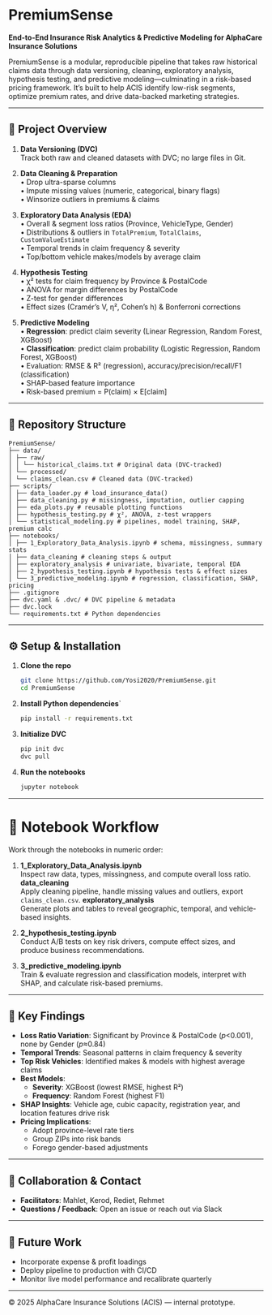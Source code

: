 # PremiumSense

**End-to-End Insurance Risk Analytics & Predictive Modeling for AlphaCare Insurance Solutions**

PremiumSense is a modular, reproducible pipeline that takes raw historical claims data through data versioning, cleaning, exploratory analysis, hypothesis testing, and predictive modeling—culminating in a risk-based pricing framework. It’s built to help ACIS identify low-risk segments, optimize premium rates, and drive data-backed marketing strategies.

---

## 🚀 Project Overview

1. **Data Versioning (DVC)**  
   Track both raw and cleaned datasets with DVC; no large files in Git.

2. **Data Cleaning & Preparation**  
   • Drop ultra-sparse columns  
   • Impute missing values (numeric, categorical, binary flags)  
   • Winsorize outliers in premiums & claims

3. **Exploratory Data Analysis (EDA)**  
   • Overall & segment loss ratios (Province, VehicleType, Gender)  
   • Distributions & outliers in `TotalPremium`, `TotalClaims`, `CustomValueEstimate`  
   • Temporal trends in claim frequency & severity  
   • Top/bottom vehicle makes/models by average claim

4. **Hypothesis Testing**  
   • χ² tests for claim frequency by Province & PostalCode  
   • ANOVA for margin differences by PostalCode  
   • Z-test for gender differences  
   • Effect sizes (Cramér’s V, η², Cohen’s h) & Bonferroni corrections

5. **Predictive Modeling**  
   • **Regression**: predict claim severity (Linear Regression, Random Forest, XGBoost)  
   • **Classification**: predict claim probability (Logistic Regression, Random Forest, XGBoost)  
   • Evaluation: RMSE & R² (regression), accuracy/precision/recall/F1 (classification)  
   • SHAP-based feature importance  
   • Risk-based premium = P(claim) × E[claim]

---

## 📂 Repository Structure

```
PremiumSense/
├── data/
│ ├── raw/
│ │ └── historical_claims.txt # Original data (DVC-tracked)
│ └── processed/
│ └── claims_clean.csv # Cleaned data (DVC-tracked)
├── scripts/
│ ├── data_loader.py # load_insurance_data()
│ ├── data_cleaning.py # missingness, imputation, outlier capping
│ ├── eda_plots.py # reusable plotting functions
│ ├── hypothesis_testing.py # χ², ANOVA, z-test wrappers
│ └── statistical_modeling.py # pipelines, model training, SHAP, premium calc
├── notebooks/
│ ├── 1_Exploratory_Data_Analysis.ipynb # schema, missingness, summary stats
│ ├── data_cleaning # cleaning steps & output
│ ├── exploratory_analysis # univariate, bivariate, temporal EDA
│ ├── 2_hypothesis_testing.ipynb # hypothesis tests & effect sizes
│ └── 3_predictive_modeling.ipynb # regression, classification, SHAP, pricing
├── .gitignore
├── dvc.yaml & .dvc/ # DVC pipeline & metadata
├── dvc.lock
└── requirements.txt # Python dependencies
```

---

## ⚙️ Setup & Installation

1. **Clone the repo**

   ```bash
   git clone https://github.com/Yosi2020/PremiumSense.git
   cd PremiumSense

   ```

2. **Install Python dependencies**`
   ```bash
   pip install -r requirements.txt
   ```
3. **Initialize DVC**
   ```bash
   pip init dvc
   dvc pull
   ```
4. **Run the notebooks**
   ```bash
   jupyter notebook
   ```

---

# 📒 Notebook Workflow

Work through the notebooks in numeric order:

1. **1_Exploratory_Data_Analysis.ipynb**  
   Inspect raw data, types, missingness, and compute overall loss ratio.
   **data_cleaning**  
   Apply cleaning pipeline, handle missing values and outliers, export `claims_clean.csv`.
   **exploratory_analysis**  
   Generate plots and tables to reveal geographic, temporal, and vehicle-based insights.

2. **2_hypothesis_testing.ipynb**  
   Conduct A/B tests on key risk drivers, compute effect sizes, and produce business recommendations.

3. **3_predictive_modeling.ipynb**  
   Train & evaluate regression and classification models, interpret with SHAP, and calculate risk-based premiums.

---

## 📝 Key Findings

- **Loss Ratio Variation**: Significant by Province & PostalCode (_p_<0.001), none by Gender (*p*≈0.84)
- **Temporal Trends**: Seasonal patterns in claim frequency & severity
- **Top Risk Vehicles**: Identified makes & models with highest average claims
- **Best Models**:
  - **Severity**: XGBoost (lowest RMSE, highest R²)
  - **Frequency**: Random Forest (highest F1)
- **SHAP Insights**: Vehicle age, cubic capacity, registration year, and location features drive risk
- **Pricing Implications**:
  - Adopt province-level rate tiers
  - Group ZIPs into risk bands
  - Forego gender-based adjustments

---

## 🤝 Collaboration & Contact

- **Facilitators**: Mahlet, Kerod, Rediet, Rehmet
- **Questions / Feedback**: Open an issue or reach out via Slack

---

## 🔮 Future Work

- Incorporate expense & profit loadings
- Deploy pipeline to production with CI/CD
- Monitor live model performance and recalibrate quarterly

---

© 2025 AlphaCare Insurance Solutions (ACIS) — internal prototype.
